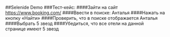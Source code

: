 ##Selenide Demo
###Тест-кейс:
####Зайти на сайт https://www.booking.com/
####Ввести в поиске: Анталья
####Нажать на кнопку «Найти»
####Проверить, что в поиске отображается Анталья
####Выбрать 5 звезд
####Убедиться, что все отели на данной странице имеют 5 звезд